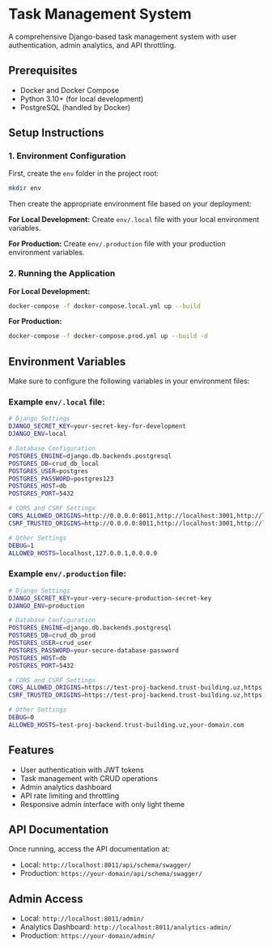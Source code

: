 # Task Management System

A comprehensive Django-based task management system with user authentication, admin analytics, and API throttling.

## Prerequisites

- Docker and Docker Compose
- Python 3.10+ (for local development)
- PostgreSQL (handled by Docker)

## Setup Instructions

### 1. Environment Configuration

First, create the `env` folder in the project root:

```bash
mkdir env
```

Then create the appropriate environment file based on your deployment:

**For Local Development:**
Create `env/.local` file with your local environment variables.

**For Production:**
Create `env/.production` file with your production environment variables.

### 2. Running the Application

**For Local Development:**
```bash
docker-compose -f docker-compose.local.yml up --build
```

**For Production:**
```bash
docker-compose -f docker-compose.prod.yml up --build -d
```

## Environment Variables

Make sure to configure the following variables in your environment files:

### Example `env/.local` file:
```bash
# Django Settings
DJANGO_SECRET_KEY=your-secret-key-for-development
DJANGO_ENV=local

# Database Configuration
POSTGRES_ENGINE=django.db.backends.postgresql
POSTGRES_DB=crud_db_local
POSTGRES_USER=postgres
POSTGRES_PASSWORD=postgres123
POSTGRES_HOST=db
POSTGRES_PORT=5432

# CORS and CSRF Settings
CORS_ALLOWED_ORIGINS=http://0.0.0.0:8011,http://localhost:3001,http://localhost:3000,http://localhost:8011
CSRF_TRUSTED_ORIGINS=http://0.0.0.0:8011,http://localhost:3001,http://localhost:3000,http://localhost:8011

# Other Settings
DEBUG=1
ALLOWED_HOSTS=localhost,127.0.0.1,0.0.0.0
```

### Example `env/.production` file:
```bash
# Django Settings
DJANGO_SECRET_KEY=your-very-secure-production-secret-key
DJANGO_ENV=production

# Database Configuration
POSTGRES_ENGINE=django.db.backends.postgresql
POSTGRES_DB=crud_db_prod
POSTGRES_USER=crud_user
POSTGRES_PASSWORD=your-secure-database-password
POSTGRES_HOST=db
POSTGRES_PORT=5432

# CORS and CSRF Settings
CORS_ALLOWED_ORIGINS=https://test-proj-backend.trust-building.uz,https://test-proj-client.trust-building.uz
CSRF_TRUSTED_ORIGINS=https://test-proj-backend.trust-building.uz,https://test-proj-client.trust-building.uz

# Other Settings
DEBUG=0
ALLOWED_HOSTS=test-proj-backend.trust-building.uz,your-domain.com
```

## Features

- User authentication with JWT tokens
- Task management with CRUD operations
- Admin analytics dashboard
- API rate limiting and throttling
- Responsive admin interface with only light theme

## API Documentation

Once running, access the API documentation at:
- Local: `http://localhost:8011/api/schema/swagger/`
- Production: `https://your-domain/api/schema/swagger/`

## Admin Access

- Local: `http://localhost:8011/admin/`
- Analytics Dashboard: `http://localhost:8011/analytics-admin/`
- Production: `https://your-domain/admin/`